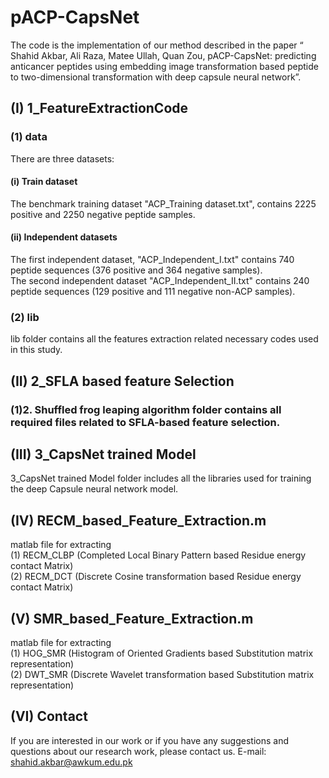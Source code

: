 # pACP-CapsNet 
The code is the implementation of our method described in the paper “ Shahid Akbar, Ali Raza, Matee Ullah, Quan Zou, pACP-CapsNet: predicting anticancer peptides using embedding image transformation based peptide to two-dimensional transformation with deep capsule neural network”.
## (I) 1_FeatureExtractionCode
### (1)	data
There are three datasets:
#### (i)	Train dataset
The benchmark training dataset "ACP_Training dataset.txt", contains 2225 positive and 2250 negative peptide samples.
#### (ii)	Independent datasets
The first independent dataset, "ACP_Independent_I.txt" contains 740  peptide sequences (376 positive and 364 negative samples). <br />
The second independent dataset "ACP_Independent_II.txt" contains 240 peptide sequences (129 positive and 111 negative non-ACP samples). <br />
### (2)	lib
lib folder contains all the features extraction related necessary codes used in this study.<br />
## (II)	2_SFLA based feature Selection
### (1)2.	Shuffled frog leaping algorithm folder contains all required files related to SFLA-based feature selection.
## (III)	3_CapsNet trained Model
3_CapsNet trained Model folder includes all the libraries used for training the deep Capsule neural network model.
## (IV)	RECM_based_Feature_Extraction.m
matlab file for extracting <br />
(1) 	RECM_CLBP (Completed Local Binary Pattern based Residue energy contact Matrix)<br />
(2)	RECM_DCT (Discrete Cosine transformation based Residue energy contact Matrix) <br />
## (V) SMR_based_Feature_Extraction.m 
matlab file for extracting <br />
(1) HOG_SMR (Histogram of Oriented Gradients based Substitution matrix representation)<br />
(2) DWT_SMR (Discrete Wavelet transformation based Substitution matrix representation)
 <br />

## (VI)	Contact
If you are interested in our work or if you have any suggestions and questions about our research work, please contact us. E-mail: shahid.akbar@awkum.edu.pk
